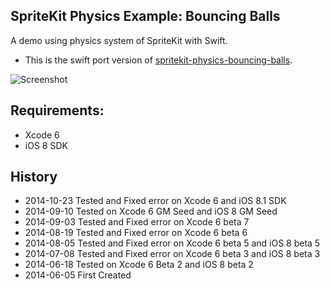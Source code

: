 ## SpriteKit Physics Example: Bouncing Balls

A demo using physics system of SpriteKit with Swift.

* This is the swift port version of [spritekit-physics-bouncing-balls](https://github.com/namsk/spritekit-physics-bouncing-balls).

![Screenshot](http://cfile22.uf.tistory.com/original/246A0F3F5395351D19E8A1)

## Requirements:

* Xcode 6
* iOS 8 SDK

## History

* 2014-10-23 Tested and Fixed error on Xcode 6 and iOS 8.1 SDK
* 2014-09-10 Tested on Xcode 6 GM Seed and iOS 8 GM Seed
* 2014-09-03 Tested and Fixed error on Xcode 6 beta 7
* 2014-08-19 Tested and Fixed error on Xcode 6 beta 6
* 2014-08-05 Tested and Fixed error on Xcode 6 beta 5 and iOS 8 beta 5
* 2014-07-08 Tested and Fixed error on Xcode 6 beta 3 and iOS 8 beta 3
* 2014-06-18 Tested on Xcode 6 Beta 2 and iOS 8 beta 2 
* 2014-06-05 First Created
